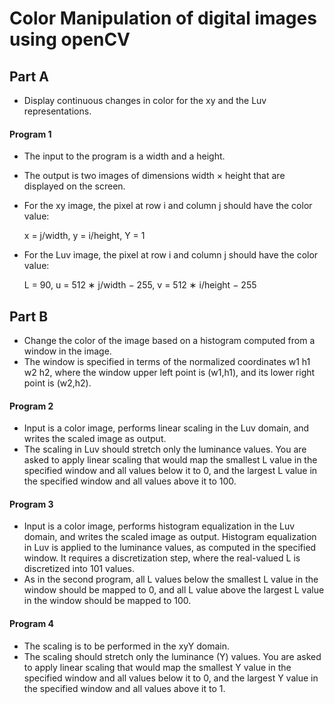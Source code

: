 # Color Manipulation of digital images using openCV

## Part A
- Display continuous changes in color for the xy and the Luv representations. 

#### Program 1
- The input to the program is a width and a height.
- The output is two images of dimensions width × height that are displayed on the screen.
- For the xy image, the pixel at row i and column j should have the color value:
  
  x = j/width, y = i/height, Y = 1
- For the Luv image, the pixel at row i and column j should have the color value: 
  
  L = 90, u = 512 ∗ j/width − 255, v = 512 ∗ i/height − 255

## Part B
- Change the color of the image based on a histogram computed from a window in the image.
- The window is specified in terms of the normalized coordinates w1 h1 w2 h2, where the window upper left point is (w1,h1), and its lower right point is (w2,h2). 
#### Program 2
- Input is a color image, performs linear scaling in the Luv domain, and writes the scaled image as output. 
- The scaling in Luv should stretch only the luminance values. You are asked to apply linear scaling that would map the smallest L value in the specified window and all values below it to 0, and the largest L value in the specified window and all values above it to 100.
#### Program 3
- Input is a color image, performs histogram equalization in the Luv domain, and writes the scaled image as output. Histogram equalization in Luv is applied to the luminance values, as computed in the specified window. It requires a discretization step, where the real-valued L is discretized into 101 values.
- As in the second program, all L values below the smallest L value in the window should be mapped to 0, and all L value above the largest L value in the window should be mapped to 100.
#### Program 4
- The scaling is to be performed in the xyY domain. 
- The scaling should stretch only the luminance (Y) values. You are asked to apply linear scaling that would map the smallest Y value in the specified window and all values below it to 0, and the largest Y value in the specified window and all values above it to 1.
